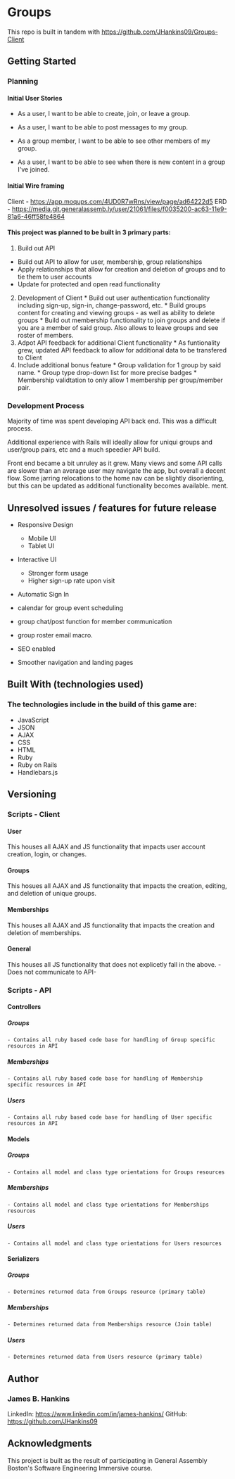 # Groups

This repo is built in tandem with https://github.com/JHankins09/Groups-Client

## Getting Started

### Planning

#### Initial User Stories
* As a user, I want to be able to create, join, or leave a group.

* As a user, I want to be able to post messages to my group.

* As a group member, I want to be able to see other members of my group.

* As a user, I want to be able to see when there is new content in a group I've joined.

#### Initial Wire framing

Client - https://app.moqups.com/4UD0R7wRns/view/page/ad64222d5
ERD - https://media.git.generalassemb.ly/user/21061/files/f0035200-ac63-11e9-81a6-46ff58fe4864


#### This project was planned to be built in 3 primary parts:
  1. Build out API
  * Build out API to allow for user, membership, group relationships
  * Apply relationships that allow for creation and deletion of groups and to tie them to user accounts
  * Update for protected and open read functionality
  2. Development of Client
    * Build out user authentication functionality including sign-up, sign-in, change-password, etc.
    * Build groups content for creating and viewing groups - as well as ability to delete groups
    * Build out membership functionality to join groups and delete if you are a member of said group. Also allows to leave groups and see roster of members.
  3. Adpot API feedback for additional Client functionality
    * As funtionality grew, updated API feedback to allow for additional data to be transfered to Client
  4. Include additional bonus feature
    * Group validation for 1 group by said name.
    * Group type drop-down list for more precise badges
    * Membership validtation to only allow 1 membership per group/member pair.

### Development Process

Majority of time was spent developing API back end. This was a difficult process.

Additional experience with Rails will ideally allow for uniqui groups and user/group pairs, etc and a much speedier API build.

Front end became a bit unruley as it grew. Many views and some API calls are slower than an average user may navigate the app, but overall a decent flow. Some jarring relocations to the home nav can be slightly disorienting, but this can be updated as additional functionality becomes available.
ment.


## Unresolved issues / features for future release

- Responsive Design
  * Mobile UI
  * Tablet UI

- Interactive UI
  * Stronger form usage
  * Higher sign-up rate upon visit

- Automatic Sign In

- calendar for group event scheduling

- group chat/post function for member communication

- group roster email macro.

- SEO enabled

- Smoother navigation and landing pages

## Built With (technologies used)

### The technologies include in the build of this game are:
- JavaScript
- JSON
- AJAX
- CSS
- HTML
- Ruby
- Ruby on Rails
- Handlebars.js

## Versioning

### Scripts - Client

#### User
  This houses all AJAX and JS functionality that impacts user account creation, login, or changes.

#### Groups
  This hosues all AJAX and JS functionality that impacts the creation, editing, and deletion of unique groups.

#### Memberships
  This houses all AJAX and JS functionality that impacts the creation and deletion of memberships.

#### General
  This houses all JS functionality that does not explicetly fall in the above. -Does not communicate to API-

### Scripts - API

#### Controllers
  ##### Groups
    - Contains all ruby based code base for handling of Group specific resources in API
  ##### Memberships
    - Contains all ruby based code base for handling of Membership specific resources in API
  ##### Users
    - Contains all ruby based code base for handling of User specific resources in API

#### Models
  ##### Groups
    - Contains all model and class type orientations for Groups resources
  ##### Memberships
    - Contains all model and class type orientations for Memberships resources
  ##### Users
    - Contains all model and class type orientations for Users resources

#### Serializers
  ##### Groups
    - Determines returned data from Groups resource (primary table)
  ##### Memberships
    - Determines returned data from Memberships resource (Join table)
  ##### Users
    - Determines returned data from Users resource (primary table)

## Author
### James B. Hankins

LinkedIn:   https://www.linkedin.com/in/james-hankins/
GitHub:     https://github.com/JHankins09

## Acknowledgments
This project is built as the result of participating in General Assembly Boston's Software Engineering Immersive course.
